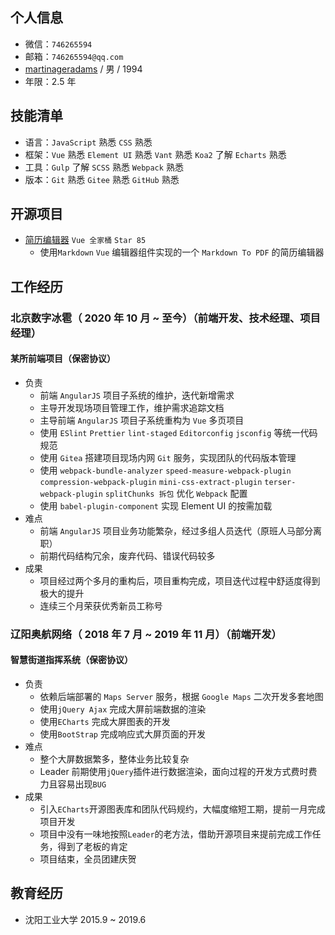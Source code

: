 ## 个人信息
* 微信：`746265594`
* 邮箱：`746265594@qq.com`
* [martinageradams](https://github.com/martinageradams/martinageradams) / 男 / 1994
* 年限：2.5 年
## 技能清单
* 语言：`JavaScript` 熟悉  `CSS` 熟悉 
* 框架：`Vue` 熟悉 `Element UI` 熟悉 `Vant` 熟悉 `Koa2` 了解 `Echarts` 熟悉
* 工具：`Gulp` 了解 `SCSS` 熟悉 `Webpack` 熟悉
* 版本：`Git` 熟悉 `Gitee` 熟悉 `GitHub` 熟悉
## 开源项目
* [简历编辑器](https://github.com/1024-cool/MartinResume) `Vue 全家桶` `Star 85` 
  - 使用`Markdown` `Vue` 编辑器组件实现的一个 `Markdown To PDF` 的简历编辑器
## 工作经历
### 北京数字冰雹（ 2020 年 10 月 ~ 至今）（前端开发、技术经理、项目经理）
#### 某所前端项目（保密协议）
- 负责
  - 前端 `AngularJS` 项目子系统的维护，迭代新增需求
  - 主导开发现场项目管理工作，维护需求追踪文档
  - 主导前端 `AngularJS` 项目子系统重构为 `Vue` 多页项目
  - 使用 `ESlint` `Prettier` `lint-staged` `Editorconfig` `jsconfig` 等统一代码规范
  - 使用 `Gitea` 搭建项目现场内网 `Git`  服务，实现团队的代码版本管理
  - 使用 `webpack-bundle-analyzer` `speed-measure-webpack-plugin` `compression-webpack-plugin` `mini-css-extract-plugin` `terser-webpack-plugin` `splitChunks 拆包`   优化 `Webpack` 配置
  - 使用 `babel-plugin-component` 实现 Element UI 的按需加载
- 难点
  - 前端 `AngularJS` 项目业务功能繁杂，经过多组人员迭代（原班人马部分离职）
  - 前期代码结构冗余，废弃代码、错误代码较多
- 成果
   - 项目经过两个多月的重构后，项目重构完成，项目迭代过程中舒适度得到极大的提升
   - 连续三个月荣获优秀新员工称号
### 辽阳奥航网络（ 2018 年 7 月 ~ 2019 年 11 月）（前端开发）
#### 智慧街道指挥系统（保密协议）
- 负责
  * 依赖后端部署的 `Maps Server` 服务，根据 `Google Maps` 二次开发多套地图
  * 使用`jQuery Ajax` 完成大屏前端数据的渲染
  * 使用`ECharts` 完成大屏图表的开发
  * 使用`BootStrap` 完成响应式大屏页面的开发
- 难点
  * 整个大屏数据繁多，整体业务比较复杂
  * Leader 前期使用`jQuery`插件进行数据渲染，面向过程的开发方式费时费力且容易出现`BUG`
- 成果
  * 引入`ECharts`开源图表库和团队代码规约，大幅度缩短工期，提前一月完成项目开发
  * 项目中没有一味地按照`Leader`的老方法，借助开源项目来提前完成工作任务，得到了老板的肯定
  * 项目结束，全员团建庆贺
## 教育经历
* 沈阳工业大学 2015.9 ~ 2019.6
  
